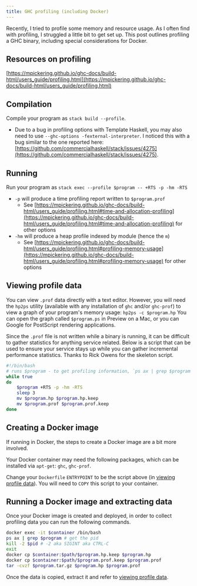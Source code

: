 ```yaml
---
title: GHC profiling (including Docker)
---
```


Recently, I tried to profile some memory and resource usage. As I often find with profiling, I struggled a little bit to
get set up. This post outlines profiling a GHC binary, including special considerations for Docker.

## Resources on profiling

[https://mpickering.github.io/ghc-docs/build-html/users_guide/profiling.html](https://mpickering.github.io/ghc-docs/build-html/users_guide/profiling.html)

## Compilation

Compile your program as `stack build --profile`.

* Due to a bug in profiling options with Template Haskell, you may also need to use `--ghc-options
  -fexternal-interpreter`. I noticed this with a bug similar to the one reported here:
  [https://github.com/commercialhaskell/stack/issues/4275](https://github.com/commercialhaskell/stack/issues/4275).

## Running

Run your program as `stack exec --profile $program -- +RTS -p -hm -RTS`

* `-p` will produce a time profiling report written to `$program.prof`
    * See
      [https://mpickering.github.io/ghc-docs/build-html/users_guide/profiling.html#time-and-allocation-profiling](https://mpickering.github.io/ghc-docs/build-html/users_guide/profiling.html#time-and-allocation-profiling)
      for other options
* `-hm` will produce a heap profile indexed by module (hence the `m`)
    * See [https://mpickering.github.io/ghc-docs/build-html/users_guide/profiling.html#profiling-memory-usage](https://mpickering.github.io/ghc-docs/build-html/users_guide/profiling.html#profiling-memory-usage) for other options

## Viewing profile data

You can view `.prof` data directly with a text editor. However, you will need the `hp2ps` utility (available with any
installation of `ghc` and/or `ghc-prof`) to view a graph of your program's memory usage: `hp2ps -c $program.hp` You can
open the graph called `$program.ps` in Preview on a Mac, or you can Google for PostScript rendering applications.

Since the `.prof` file is not written while a binary is running, it can be difficult to gather statistics for anything
service related. Below is a script that can be used to ensure your service stays up while you can gather incremental
performance statistics. Thanks to Rick Owens for the skeleton script.

```bash
#!/bin/bash
# runs $program - to get profiling information, `ps ax | grep $program` and `kill -2 $pid`
while true
do
    $program +RTS -p -hm -RTS
    sleep 3
    mv $program.hp $program.hp.keep
    mv $program.prof $program.prof.keep
done
```

## Creating a Docker image

If running in Docker, the steps to create a Docker image are a bit more involved.

Your Docker container may need the following packages, which can be installed via `apt-get`: `ghc`, `ghc-prof`.

Change your `Dockerfile` `ENTRYPOINT` to be the script above (in [viewing profile data](#viewing-profile-data)). You
will need to `COPY` this script to your container.

## Running a Docker image and extracting data

Once your Docker image is created and deployed, in order to collect profiling data you can run the following commands.

```bash
docker exec -it $container /bin/bash
ps ax | grep $program # get the pid
kill -2 $pid # -2 aka SIGINT aka CTRL-C
exit
docker cp $container:$path/$program.hp.keep $program.hp
docker cp $container:$path/$program.prof.keep $program.prof
tar -cvzf $program.tar.gz $program.hp $program.prof
```

Once the data is copied, extract it and refer to [viewing profile data](#viewing-profile-data).
